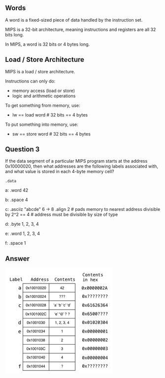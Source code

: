 ## Words

A word is a fixed-sized piece of data handled by the instruction set.

MIPS is a 32-bit architecture, meaning instructions and 
registers are all 32 bits long.

In MIPS, a word is 32 bits or 4 bytes long.


## Load / Store Architecture

MIPS is a load / store architecture.

Instructions can only do:
- memory access (load or store)
- logic and arithmetic operations

To get something from memory, use:
- lw == load word # 32 bits == 4 bytes

To put something into memory, use:
- sw == store word # 32 bits == 4 bytes


## Question 3

If the data segment of a particular MIPS program starts at the address 0x10000020, then what addresses are the following labels associated with, and what value is stored in each 4-byte memory cell? 

    .data
a:  .word   42


b:  .space  4


c:  .asciiz "abcde" 6 -> 8
    .align  2
    # pads memory to nearest address divisible by 2^2 == 4
    # address must be divisible by size of type


d:  .byte   1, 2, 3, 4


e:  .word   1, 2, 3, 4


f:  .space  1


## Answer

![q3](q3.png)
